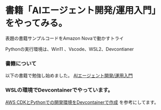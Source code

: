 # 書籍「AIエージェント開発/運用入門」をやってみる。

表題の書籍サンプルコードをAmazon Novaで動かすトライ

Pythonの実行環境は、Win11 、Vscode、WSL2、Devcontianer


### 書籍について
以下の書籍で勉強し始めました。
[AIエージェント開発/運用入門](https://github.com/minorun365/agent-book)



###  WSLの環境でDevcontainerでやっています。

[AWS CDKとPythonでの開発環境をDevcontainerで作成](https://dev.classmethod.jp/articles/aws-cdk-python-devcontainer/)
を参考にしてます。
